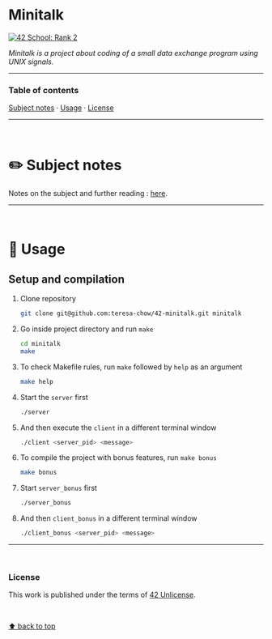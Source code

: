 # Minitalk
[![42 School: Rank 2](https://img.shields.io/badge/42%20School-Rank%202-%2315bbbb)](https://www.42network.org/)

_Minitalk is a project about coding of a small data exchange program using UNIX signals._

___


### Table of contents
[Subject notes](#pencil2-subject-notes) · [Usage](#compass-usage) · [License](#license)

___

</br>

# :pencil2: Subject notes

Notes on the subject and further reading : [here](./minitalk-notes.md).

___

</br>

# :compass: Usage
## Setup and compilation

1. Clone repository
    ```bash
    git clone git@github.com:teresa-chow/42-minitalk.git minitalk
    ```

2. Go inside project directory and run `make`
    ```bash
    cd minitalk
    make
    ```
3. To check Makefile rules, run `make` followed by `help` as an argument
    ```bash
    make help
    ```
4. Start the `server` first
    ```bash
    ./server
    ```
5. And then execute the `client` in a different terminal window
    ```bash
    ./client <server_pid> <message>
    ```
6. To compile the project with bonus features, run `make bonus`
    ```bash
    make bonus
    ```
7. Start `server_bonus` first
    ```bash
    ./server_bonus
    ```
8.  And then `client_bonus` in a different terminal window
    ```bash
    ./client_bonus <server_pid> <message>
    ```
___

</br>

### License
This work is published under the terms of [42 Unlicense](./LICENSE).

</br>

[⬆ back to top](#minitalk)
